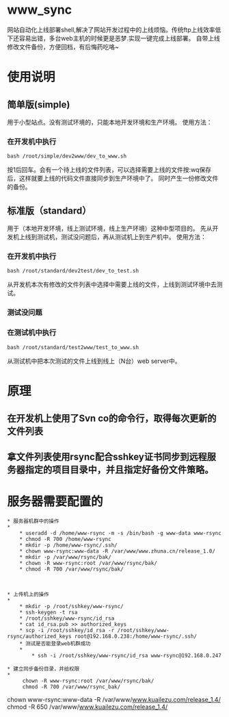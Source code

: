 # www_sync
网站自动化上线部署shell,解决了网站开发过程中的上线烦恼。传统ftp上线效率低下还容易出错，多台web主机的时候更是恶梦.实现一键完成上线部署。
自带上线修改文件备份，方便回档，有后悔药吃咯~

# 使用说明

## 简单版(simple)
用于小型站点。没有测试环境的，只能本地开发环境和生产环境。
使用方法：
### 在开发机中执行
	bash /root/simple/dev2www/dev_to_www.sh
按1后回车。会有一个待上线的文件列表，可以选择需要上线的文件按:wq保存后，这样就要上线的代码文件直接同步到生产环境中了。
同时产生一份修改文件的备份。
## 标准版（standard）
用于（本地开发环境，线上测试环境，线上生产环境）这种中型项目的。
先从开发机上线到测试机，测试没问题后，再从测试机上到生产机中。
使用方法：
### 在开发机中执行
	bash /root/standard/dev2test/dev_to_test.sh 
从开发机本次有修改的文件列表中选择中需要上线的文件，上线到测试环境中去测试。
### 测试没问题
### 在测试机中执行
	bash /root/standard/test2www/test_to_www.sh 
从测试机中把本次测试的文件上线到线上（N台）web server中。

# 原理
## 在开发机上使用了Svn co的命令行，取得每次更新的文件列表
## 拿文件列表使用rsync配合sshkey证书同步到远程服务器指定的项目目录中，并且指定好备份文件策略。

# 服务器需要配置的

	* 服务器机群中的操作
	* 
		* useradd -d /home/www-rsync -m -s /bin/bash -g www-data www-rsync
		* chmod -R 700 /home/www-rsync
		* mkdir -p /home/www-rsync/.ssh/
		* chown www-rsync:www-data -R /var/www/www.zhuna.cn/release_1.0/
		* mkdir -p /var/www/rsync/bak/
		* chown -R www-rsync:root /var/www/rsync/bak/
		* chmod -R 700 /var/www/rsync/bak/



	* 上传机上的操作
	* 
		* mkdir -p /root/sshkey/www-rsync/
		* ssh-keygen -t rsa
		* /root/sshkey/www-rsync/id_rsa
		* cat id_rsa.pub >> authorized_keys
		* scp -i /root/sshkey/id_rsa -r /root/sshkey/www-rsync/authorized_keys root@192.168.0.238:/home/www-rsync/.ssh/
		* 测试是否能登录web机群成功
		* 
			* ssh -i /root/sshkey/www-rsync/id_rsa www-rsync@192.168.0.247

	* 建立同步备份目录，并给权限
	* 
		 chown -R www-rsync:root /var/www/rsync/bak/
		 chmod -R 700 /var/www/rsync_bak/








chown www-rsync:www-data -R /var/www/www.kuailezu.com/release_1.4/
chmod -R 650 /var/www/www.kuailezu.com/release_1.4/
